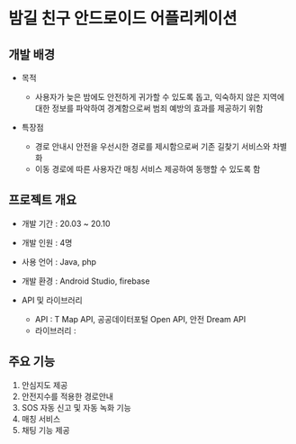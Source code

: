 # 밤길 친구 안드로이드 어플리케이션

## 개발 배경
- 목적 
    - 사용자가 늦은 밤에도 안전하게 귀가할 수 있도록 돕고, 익숙하지 않은 지역에 대한 정보를 파악하여 경계함으로써 범죄 예방의 효과를 제공하기 위함
    
- 특장점
    - 경로 안내시 안전을 우선시한 경로를 제시함으로써 기존 길찾기 서비스와 차별화
    - 이동 경로에 따른 사용자간 매칭 서비스 제공하여 동행할 수 있도록 함

## 프로젝트 개요
- 개발 기간 : 20.03 ~ 20.10 

- 개발 인원 : 4명

- 사용 언어 : Java, php

- 개발 환경 : Android Studio, firebase

- API 및 라이브러리
    - API : T Map API, 공공데이터포털 Open API, 안전 Dream API
    - 라이브러리 : 
    
## 주요 기능
1) 안심지도 제공
2) 안전지수를 적용한 경로안내
3) SOS 자동 신고 및 자동 녹화 기능
4) 매칭 서비스
5) 채팅 기능 제공
